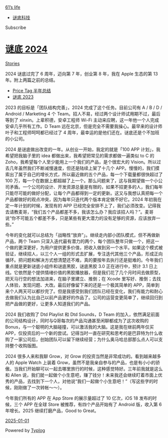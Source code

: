 [61’s life](/)

-   [谜底科技](https://bento.me/mdstudio)

Subscribe

# [谜底 2024](/2025/review)

[Stories](/tags/stories/)

2024 谜底过完了 6 周年，迈向第 7 年，创业第 8 年，我在 Apple 生态的第 13 年。附上两篇之前的总结。

-   [Price Tag 半年总结](https://61.life/2017/price-tag-summary)
-   [谜底 2023](https://61.life/2024/0101)

2023 的目标是「团队结构完善」，2024 完成了这个任务。目前公司有 A / B / D / Android / Marketing 4 个 Team。招人不易，经过两个设计师试用期不过，最后等到了 xinxin。上辈积德，安卓工程师 Wi-Fi 主动来应聘，这一年他一个人完成安卓几乎所有工作。D Team 远在北京，但是完全不需要我操心。最早来的设计师叶子和工程师呵呵都已经过了 4 周年，最幸运的是他们还在。谜底还是个不加班的小公司。

2024 是谜底做出改变的一年。从创业一开始，我定的就是「100 APP 计划」，我希望把我脑子里的 idea 都做出来，我希望把常见的需求都做一遍类似 to C 的 Zoho，我希望每个人至少能用上一个我们的产品，是个很宏大的 Vision。所以过去几年虽然我们不断减慢速度，但还是陆续上架了十几个 APP。慢慢的，我们摸索出了属于自己的增长方式，所以最近做的五个产品，每一个下载量都很快超过了 100 万，每一个在数据上都超越了上一个。那么问题来了，这与我期望做一个小公司矛盾。一个公司的设计、开发资源总量是有限的，如果不招更多的人，我们每年只能尽可能的做好分配，让每个产品都得到一定的更新。这又与我想认真把每一个产品都做好的观点冲突，因为每年只迭代两个版本肯定做不好它。2024 年初我在定一年计划的时候，发现有的 APP 已经完全安排不上了，我们必须改变。记得我去请教麦哥，“我们五个产品都差不多，我该怎么办？我应该招人吗？”。麦哥说“你不可能五个都差不多，只是某些有更大潜力的没有足够的资源，应该放弃一些。”

今年的变化就可以总结为「战略性“放弃”」。继续走内部小团队模式，但不再做新产品，两个 Team 只深入迭代最有潜力的两个，每个团队整年只做一个，把这一个做的更深更好，为用户提供更多价值，把收入做到另一个水平。如果这个模式被验证，继续招人，以三个人一组的形式去扩展，专注迭代其他三个产品，形成正向循环。把问题和解决方式想清楚还不难，真的要按年去执行还是挺难的。今年我们重点就是更新谜底小组件和谜底黑胶，谜底黑胶 3.0 正在进行中，预计 3.1 日上线。它依然是个提供情绪价值的黑胶播放器，但是我们花了几个月时间去做原型，把天马行空的想法加进来，在脑子里建立、推倒；在 Xcode 里写好、推倒；去找人体验，发现问题、大改。最后好像留下来的还是一个极其简单的 APP，简单到来个人两天可以都抄完了。但是我感受到我们团队已经在变化，我们有能力和耐心去做我们认为比自己以前产品更好的作品了。公司的运营变更简单了，继续回归到把产品做的更好，让更多人知道我们的产品。

2024 我们收购了 Dtd Playlist 和 Dtd Sounds，D Team 的加入，依然满足前面的公司结构设计，同时与Q哥每次的产品沟通甚至闲聊都成为了这次收购的 Bonus，与一个聪明的大脑碰撞，可以激活我的大脑。这是我在继前两年仅买 APP，仅投资后的一个新的尝试。记得当时一直在研究和思考的是巴菲特为什么收购了一家公司后，创始团队可以留下继续经营；为什么奥马哈总部那么点人可以支持整个收购版图。

2024 很多人来和我聊 Grow，对 Grow 的投资当然是非常成功的。看到越来越多人的 Apple Watch 上装着 Grow，虽然不是我亲自参与的产品，也是有小小的骄傲。当我们开始聊可以一起去哪里旅行的时候，这种感觉特好。三年前我就是这么和 Allen 说，我们就一起做个小生意吧，赚了钱分！未来我还会继续盯着市面上优秀的产品，去找到下一个人，对他说“我们一起做个小生意吧！”（写这些字的时候，刚刚做了一次转帐～～）。

今年我们所有的 APP 在 App Store 的展示量超过了 10 亿次，iOS 18 发布的时候，三个 APP 在全球 Store 被推荐，有四个产品开始有了 Android 版，收入第 6 年增长。2025 继续打磨产品，Good to Great。

 

[2025-01-01](/2025/review)

Powered by [Typlog](https://typlog.com/?utm_source=im61&utm_media=theme-meguro)